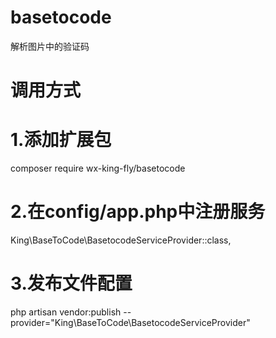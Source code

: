 # basetocode
解析图片中的验证码
# 调用方式
# 1.添加扩展包
composer require wx-king-fly/basetocode
# 2.在config/app.php中注册服务
King\BaseToCode\BasetocodeServiceProvider::class,
# 3.发布文件配置
php artisan vendor:publish --provider="King\BaseToCode\BasetocodeServiceProvider"

